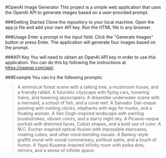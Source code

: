 #OpenAI Image Generator
This project is a simple web application that uses the OpenAI API to generate images based on a user-provided prompt.

###Getting Started
Clone the repository to your local machine.
Open the app.js file and add your own API key.
Run the HTML file in any browser.

###Usage
Enter a prompt in the input field.
Click the "Generate Images" button or press Enter.
The application will generate four images based on the prompt.

###API Key
You will need to obtain an OpenAI API key in order to use this application. You can do this by following the instructions at https://openai.com/api/.

###Example
You can try the following prompts:

> A whimsical forest scene with a talking tree, a mushroom house, and a friendly rabbit.
> A futuristic cityscape with flying cars, hovering trains, and towering skyscrapers.
> A dreamlike underwater scene with a mermaid, a school of fish, and a coral reef.
> A Salvador Dali-esque painting with melting clocks, elephants with legs for trunks, and a floating woman.
> A Van Gogh-inspired landscape with swirling brushstrokes, vibrant colors, and a starry night sky.
> A Picasso-esque portrait with distorted faces, Cubist shapes, and a bold use of color.
> A M.C. Escher-inspired optical illusion with impossible staircases, rotating cubes, and other mind-bending visuals.
> A Banksy-style graffiti mural with social commentary, political satire, and a touch of humor.
> A Yayoi Kusama-inspired infinity room with polka dots, mirrors, and a sense of infinite space.
